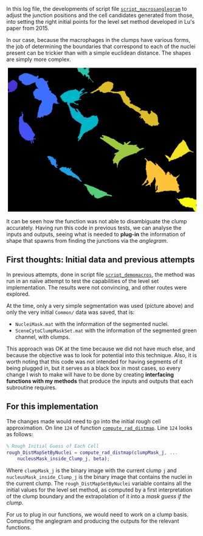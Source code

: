 In this log file, the developments of script file
[`script_macrosanglegram`](../script_macrosanglegram.m)
to adjust the junction positions and the cell candidates generated from
those, into setting the right initial points for the level set method
developed in Lu's paper from 2015.

In our case, because the macrophages in the clumps have various forms,
the job of determining the boundaries that correspond to each of the
nuclei present can be trickier than with a simple euclidean distance. The
shapes are simply more complex.

![previous-tests-e.g](../figs/prev-run-clump.png)

It can be seen how the function was not able to disambiguate the clump
accurately. Having run this code in previous tests, we can analyse the
inputs and outputs, seeing what is needed to **plug-in** the information
of shape that spawns from finding the junctions via the _anglegram_.

## First thoughts: Initial data and previous attempts
In previous attempts, done in script file
[`script_demomacros`](../script_demomacros.m), the method was run in an
naïve attempt to test the capabilities of the level set implementation.
The results were not convincing, and other routes were explored.

At the time, only a very simple segmentation was used (picture above) and only
the very initial `Common/` data was saved, that is:
+ `NucleiMask.mat` with the information of the segmented nuclei.
+ `SceneCytoClumpMaskSet.mat` with the information of the segmented
  green channel, with clumps.

This approach was OK at the time because we did not have much else, and because
the objective was to look for potential into this technique. Also, it is worth
noting that this code was not intended for having segments of it being plugged
in, but it serves as a black box in most cases, so every change I wish to make
will have to be done by creating **interfacing functions with my methods**
that produce the inputs and outputs that each subroutine requires.
## For this implementation
The changes made would need to go into the initial rough cell approximation.
On line `124` of function
[`compute_rad_distmap`](../Funs/InitialGuess/compute_rad_distmap.m).
Line `124` looks as follows:
```Matlab
% Rough Initial Guess of Each Cell
rough_DistMapSetByNuclei = compute_rad_distmap(clumpMask_j, ...
    nucleusMask_inside_Clump_j, beta);
```
Where `clumpMask_j` is the binary image with the current clump `j` and
`nucleusMask_inside_Clump_j` is the binary image that contains the nuclei
in the current clump. The `rough_DistMapSetByNuclei` variable contains all
the initial values for the level set method, as computed by a first
interpretation of the clump boundary and the extrapolation of it into a
_mask guess if the clump_.

For us to plug in our functions, we would need to work on a clump basis.
Computing the anglegram and producing the outputs for the relevant functions.
